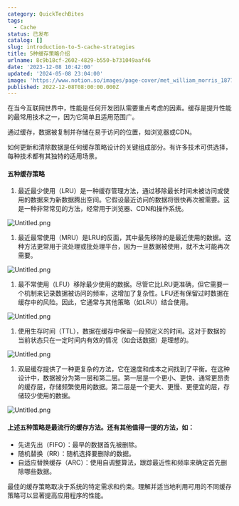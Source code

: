 ```yaml
---
category: QuickTechBites
tags:
  - Cache
status: 已发布
catalog: []
slug: introduction-to-5-cache-strategies
title: 5种缓存策略介绍
urlname: 8c9b18cf-2602-4829-b550-b731049aaf46
date: '2023-12-08 10:42:00'
updated: '2024-05-08 23:04:00'
image: 'https://www.notion.so/images/page-cover/met_william_morris_1877_willow.jpg'
published: 2022-12-08T08:00:00.000Z
---
```


在当今互联网世界中，性能是任何开发团队需要重点考虑的因素。缓存是提升性能的最常用技术之一，因为它简单且适用范围广。


通过缓存，数据被复制并存储在易于访问的位置，如浏览器或CDN。


如何更新和清除数据是任何缓存策略设计的关键组成部分。有许多技术可供选择，每种技术都有其独特的适用场景。


#### 五种缓存策略

1. 最近最少使用（LRU）是一种缓存管理方法，通过移除最长时间未被访问或使用的数据来为新数据腾出空间。它假设最近访问的数据将很快再次被需要。这是一种非常常见的方法，经常用于浏览器、CDN和操作系统。

![Untitled.png](https://prod-files-secure.s3.us-west-2.amazonaws.com/5d24fe63-e567-4804-86f9-9fdc62e13082/74494354-3dc7-4fc2-be3e-7e15913b3f24/Untitled.png?X-Amz-Algorithm=AWS4-HMAC-SHA256&X-Amz-Content-Sha256=UNSIGNED-PAYLOAD&X-Amz-Credential=ASIAZI2LB466TSPINTIM%2F20250326%2Fus-west-2%2Fs3%2Faws4_request&X-Amz-Date=20250326T213452Z&X-Amz-Expires=3600&X-Amz-Security-Token=IQoJb3JpZ2luX2VjEM3%2F%2F%2F%2F%2F%2F%2F%2F%2F%2FwEaCXVzLXdlc3QtMiJGMEQCIC17Y5iZmHrBRKoC07Y5fPxYkzUn00rBySBmvoJsTbpsAiAdkQhH85XZmM%2FPWTHXVouqhDNNuJ2etrR0AvY5q0s6Nir%2FAwg2EAAaDDYzNzQyMzE4MzgwNSIMqoJch0CPxEu3NVk2KtwDESyg9HM9APgZUMbCHnievg6%2BBsCheKWFiBpNEaAQ6TeEJ97vQZgy7lZg7aYq6ljSQ1gOhxAppO8wHdvVfYsPD5xp0xcMynawfvsNYTaWAOM1CUj5ZU4L3rHl4Wi1iDWqyRVursYqa82lcN2Bu23YP0Bz7x8AUfw1yfR1SFCFsgp3DNKALfFoR6AM6fchOWXLqTBUm4aiT2CwV3DJm%2F0f4CQ%2FbpagsWkcCS7jyq5ZBlk1N%2Bvkr1cJv8eLtnI5sgYJRpxpPXi4gWa54Uynl%2BxCPI2h81al0bBk%2FZT6e%2BOvKDydKLovnA3egjIlPTIzrdXQt%2FMFqq5jGcs8mSvr7wSkZBWGQGh99S99cWDSoCMZtmc2PPut3nxMsS88v9zk8i9k0wizEK231uRAkcEvEwm9ZR%2FlgxzyDjlkLMSw9numxvgmUa0GzhZoifLpFL%2Fs3PtEPZjLMtecd8lAvcoS3hCoGKDtNBpFmb1I87VOxMvG8nFRDe6mtiOQkrRcwF1sTfVFqumhPg6eHxE434QTeZJM1w8D8Zme2bDtoBlxUIglAlJNqw4gN%2Ff4XSwhHSNvt%2BW3wRTHE4fh91%2BeMTWXBU%2BDcarebeshyDAlXLNd9GnG9MXOhaMBCmjnSonRPF0wtdGRvwY6pgHpSVi18MuxR374QPluTi92nK8YwMu9E0tVe%2FQJhVrYqPuOC6bJ6McNswpv1o4VVzmtUNHv5oBuhcHWvzCjCCa5a%2BhuU8NVXCNt%2BfyQXobzcIMleqEDJBcr%2FBN41SP8pSdYIkHMBIgtH4zrkkxGR3WbvXRxl%2FjEndkhKCsYUSZnuagRcSldJ9uq%2BSnCJuYVvtMYFd4kJpfQt3SPg1w50yujtgeidqtR&X-Amz-Signature=b90c950cb90886575c9ac5ae27496e82d6b55dd274f9a509c538e95ff9bd16c4&X-Amz-SignedHeaders=host&x-id=GetObject)

1. 最近最常使用（MRU）是LRU的反面，其中最先移除的是最近使用的数据。这种方法更常用于流处理或批处理平台，因为一旦数据被使用，就不太可能再次需要。

![Untitled.png](https://prod-files-secure.s3.us-west-2.amazonaws.com/5d24fe63-e567-4804-86f9-9fdc62e13082/9394e615-e149-4cd8-9a1b-e3c39cda8184/Untitled.png?X-Amz-Algorithm=AWS4-HMAC-SHA256&X-Amz-Content-Sha256=UNSIGNED-PAYLOAD&X-Amz-Credential=ASIAZI2LB466TSPINTIM%2F20250326%2Fus-west-2%2Fs3%2Faws4_request&X-Amz-Date=20250326T213452Z&X-Amz-Expires=3600&X-Amz-Security-Token=IQoJb3JpZ2luX2VjEM3%2F%2F%2F%2F%2F%2F%2F%2F%2F%2FwEaCXVzLXdlc3QtMiJGMEQCIC17Y5iZmHrBRKoC07Y5fPxYkzUn00rBySBmvoJsTbpsAiAdkQhH85XZmM%2FPWTHXVouqhDNNuJ2etrR0AvY5q0s6Nir%2FAwg2EAAaDDYzNzQyMzE4MzgwNSIMqoJch0CPxEu3NVk2KtwDESyg9HM9APgZUMbCHnievg6%2BBsCheKWFiBpNEaAQ6TeEJ97vQZgy7lZg7aYq6ljSQ1gOhxAppO8wHdvVfYsPD5xp0xcMynawfvsNYTaWAOM1CUj5ZU4L3rHl4Wi1iDWqyRVursYqa82lcN2Bu23YP0Bz7x8AUfw1yfR1SFCFsgp3DNKALfFoR6AM6fchOWXLqTBUm4aiT2CwV3DJm%2F0f4CQ%2FbpagsWkcCS7jyq5ZBlk1N%2Bvkr1cJv8eLtnI5sgYJRpxpPXi4gWa54Uynl%2BxCPI2h81al0bBk%2FZT6e%2BOvKDydKLovnA3egjIlPTIzrdXQt%2FMFqq5jGcs8mSvr7wSkZBWGQGh99S99cWDSoCMZtmc2PPut3nxMsS88v9zk8i9k0wizEK231uRAkcEvEwm9ZR%2FlgxzyDjlkLMSw9numxvgmUa0GzhZoifLpFL%2Fs3PtEPZjLMtecd8lAvcoS3hCoGKDtNBpFmb1I87VOxMvG8nFRDe6mtiOQkrRcwF1sTfVFqumhPg6eHxE434QTeZJM1w8D8Zme2bDtoBlxUIglAlJNqw4gN%2Ff4XSwhHSNvt%2BW3wRTHE4fh91%2BeMTWXBU%2BDcarebeshyDAlXLNd9GnG9MXOhaMBCmjnSonRPF0wtdGRvwY6pgHpSVi18MuxR374QPluTi92nK8YwMu9E0tVe%2FQJhVrYqPuOC6bJ6McNswpv1o4VVzmtUNHv5oBuhcHWvzCjCCa5a%2BhuU8NVXCNt%2BfyQXobzcIMleqEDJBcr%2FBN41SP8pSdYIkHMBIgtH4zrkkxGR3WbvXRxl%2FjEndkhKCsYUSZnuagRcSldJ9uq%2BSnCJuYVvtMYFd4kJpfQt3SPg1w50yujtgeidqtR&X-Amz-Signature=e540f5abea82b63541de086ebf367d7c1a7b2c59a3233adaef628da98efb0662&X-Amz-SignedHeaders=host&x-id=GetObject)

1. 最不常使用（LFU）移除最少使用的数据。尽管它比LRU更准确，但它需要一个机制来记录数据被访问的频率，这增加了复杂性。LFU还有保留过时数据在缓存中的风险。因此，它通常与其他策略（如LRU）结合使用。

![Untitled.png](https://prod-files-secure.s3.us-west-2.amazonaws.com/5d24fe63-e567-4804-86f9-9fdc62e13082/ff489bb8-941e-4617-b208-e17020ed7ada/Untitled.png?X-Amz-Algorithm=AWS4-HMAC-SHA256&X-Amz-Content-Sha256=UNSIGNED-PAYLOAD&X-Amz-Credential=ASIAZI2LB466TSPINTIM%2F20250326%2Fus-west-2%2Fs3%2Faws4_request&X-Amz-Date=20250326T213452Z&X-Amz-Expires=3600&X-Amz-Security-Token=IQoJb3JpZ2luX2VjEM3%2F%2F%2F%2F%2F%2F%2F%2F%2F%2FwEaCXVzLXdlc3QtMiJGMEQCIC17Y5iZmHrBRKoC07Y5fPxYkzUn00rBySBmvoJsTbpsAiAdkQhH85XZmM%2FPWTHXVouqhDNNuJ2etrR0AvY5q0s6Nir%2FAwg2EAAaDDYzNzQyMzE4MzgwNSIMqoJch0CPxEu3NVk2KtwDESyg9HM9APgZUMbCHnievg6%2BBsCheKWFiBpNEaAQ6TeEJ97vQZgy7lZg7aYq6ljSQ1gOhxAppO8wHdvVfYsPD5xp0xcMynawfvsNYTaWAOM1CUj5ZU4L3rHl4Wi1iDWqyRVursYqa82lcN2Bu23YP0Bz7x8AUfw1yfR1SFCFsgp3DNKALfFoR6AM6fchOWXLqTBUm4aiT2CwV3DJm%2F0f4CQ%2FbpagsWkcCS7jyq5ZBlk1N%2Bvkr1cJv8eLtnI5sgYJRpxpPXi4gWa54Uynl%2BxCPI2h81al0bBk%2FZT6e%2BOvKDydKLovnA3egjIlPTIzrdXQt%2FMFqq5jGcs8mSvr7wSkZBWGQGh99S99cWDSoCMZtmc2PPut3nxMsS88v9zk8i9k0wizEK231uRAkcEvEwm9ZR%2FlgxzyDjlkLMSw9numxvgmUa0GzhZoifLpFL%2Fs3PtEPZjLMtecd8lAvcoS3hCoGKDtNBpFmb1I87VOxMvG8nFRDe6mtiOQkrRcwF1sTfVFqumhPg6eHxE434QTeZJM1w8D8Zme2bDtoBlxUIglAlJNqw4gN%2Ff4XSwhHSNvt%2BW3wRTHE4fh91%2BeMTWXBU%2BDcarebeshyDAlXLNd9GnG9MXOhaMBCmjnSonRPF0wtdGRvwY6pgHpSVi18MuxR374QPluTi92nK8YwMu9E0tVe%2FQJhVrYqPuOC6bJ6McNswpv1o4VVzmtUNHv5oBuhcHWvzCjCCa5a%2BhuU8NVXCNt%2BfyQXobzcIMleqEDJBcr%2FBN41SP8pSdYIkHMBIgtH4zrkkxGR3WbvXRxl%2FjEndkhKCsYUSZnuagRcSldJ9uq%2BSnCJuYVvtMYFd4kJpfQt3SPg1w50yujtgeidqtR&X-Amz-Signature=a9ee2e9ffc0cf67bac4e8f1ab1695a30ace42d91f620e8ba4249ed2bf116462c&X-Amz-SignedHeaders=host&x-id=GetObject)

1. 使用生存时间（TTL），数据在缓存中保留一段预定义的时间。这对于数据的当前状态只在一定时间内有效的情况（如会话数据）是理想的。

![Untitled.png](https://prod-files-secure.s3.us-west-2.amazonaws.com/5d24fe63-e567-4804-86f9-9fdc62e13082/480ed8d3-f3c7-4a40-a9c6-4ca2e915c139/Untitled.png?X-Amz-Algorithm=AWS4-HMAC-SHA256&X-Amz-Content-Sha256=UNSIGNED-PAYLOAD&X-Amz-Credential=ASIAZI2LB466TSPINTIM%2F20250326%2Fus-west-2%2Fs3%2Faws4_request&X-Amz-Date=20250326T213452Z&X-Amz-Expires=3600&X-Amz-Security-Token=IQoJb3JpZ2luX2VjEM3%2F%2F%2F%2F%2F%2F%2F%2F%2F%2FwEaCXVzLXdlc3QtMiJGMEQCIC17Y5iZmHrBRKoC07Y5fPxYkzUn00rBySBmvoJsTbpsAiAdkQhH85XZmM%2FPWTHXVouqhDNNuJ2etrR0AvY5q0s6Nir%2FAwg2EAAaDDYzNzQyMzE4MzgwNSIMqoJch0CPxEu3NVk2KtwDESyg9HM9APgZUMbCHnievg6%2BBsCheKWFiBpNEaAQ6TeEJ97vQZgy7lZg7aYq6ljSQ1gOhxAppO8wHdvVfYsPD5xp0xcMynawfvsNYTaWAOM1CUj5ZU4L3rHl4Wi1iDWqyRVursYqa82lcN2Bu23YP0Bz7x8AUfw1yfR1SFCFsgp3DNKALfFoR6AM6fchOWXLqTBUm4aiT2CwV3DJm%2F0f4CQ%2FbpagsWkcCS7jyq5ZBlk1N%2Bvkr1cJv8eLtnI5sgYJRpxpPXi4gWa54Uynl%2BxCPI2h81al0bBk%2FZT6e%2BOvKDydKLovnA3egjIlPTIzrdXQt%2FMFqq5jGcs8mSvr7wSkZBWGQGh99S99cWDSoCMZtmc2PPut3nxMsS88v9zk8i9k0wizEK231uRAkcEvEwm9ZR%2FlgxzyDjlkLMSw9numxvgmUa0GzhZoifLpFL%2Fs3PtEPZjLMtecd8lAvcoS3hCoGKDtNBpFmb1I87VOxMvG8nFRDe6mtiOQkrRcwF1sTfVFqumhPg6eHxE434QTeZJM1w8D8Zme2bDtoBlxUIglAlJNqw4gN%2Ff4XSwhHSNvt%2BW3wRTHE4fh91%2BeMTWXBU%2BDcarebeshyDAlXLNd9GnG9MXOhaMBCmjnSonRPF0wtdGRvwY6pgHpSVi18MuxR374QPluTi92nK8YwMu9E0tVe%2FQJhVrYqPuOC6bJ6McNswpv1o4VVzmtUNHv5oBuhcHWvzCjCCa5a%2BhuU8NVXCNt%2BfyQXobzcIMleqEDJBcr%2FBN41SP8pSdYIkHMBIgtH4zrkkxGR3WbvXRxl%2FjEndkhKCsYUSZnuagRcSldJ9uq%2BSnCJuYVvtMYFd4kJpfQt3SPg1w50yujtgeidqtR&X-Amz-Signature=817493f7aaa557b48e91bb2eb2766d8114a0801be7ec07948d61b155d537f832&X-Amz-SignedHeaders=host&x-id=GetObject)

1. 双层缓存提供了一种更复杂的方法，它在速度和成本之间找到了平衡。在这种设计中，数据被分为第一层和第二层。第一层是一个更小、更快、通常更昂贵的缓存层，存储频繁使用的数据。第二层是一个更大、更慢、更便宜的层，存储较少使用的数据。

![Untitled.png](https://prod-files-secure.s3.us-west-2.amazonaws.com/5d24fe63-e567-4804-86f9-9fdc62e13082/35e68090-275d-4707-9e9a-ce86f000e9eb/Untitled.png?X-Amz-Algorithm=AWS4-HMAC-SHA256&X-Amz-Content-Sha256=UNSIGNED-PAYLOAD&X-Amz-Credential=ASIAZI2LB466TSPINTIM%2F20250326%2Fus-west-2%2Fs3%2Faws4_request&X-Amz-Date=20250326T213452Z&X-Amz-Expires=3600&X-Amz-Security-Token=IQoJb3JpZ2luX2VjEM3%2F%2F%2F%2F%2F%2F%2F%2F%2F%2FwEaCXVzLXdlc3QtMiJGMEQCIC17Y5iZmHrBRKoC07Y5fPxYkzUn00rBySBmvoJsTbpsAiAdkQhH85XZmM%2FPWTHXVouqhDNNuJ2etrR0AvY5q0s6Nir%2FAwg2EAAaDDYzNzQyMzE4MzgwNSIMqoJch0CPxEu3NVk2KtwDESyg9HM9APgZUMbCHnievg6%2BBsCheKWFiBpNEaAQ6TeEJ97vQZgy7lZg7aYq6ljSQ1gOhxAppO8wHdvVfYsPD5xp0xcMynawfvsNYTaWAOM1CUj5ZU4L3rHl4Wi1iDWqyRVursYqa82lcN2Bu23YP0Bz7x8AUfw1yfR1SFCFsgp3DNKALfFoR6AM6fchOWXLqTBUm4aiT2CwV3DJm%2F0f4CQ%2FbpagsWkcCS7jyq5ZBlk1N%2Bvkr1cJv8eLtnI5sgYJRpxpPXi4gWa54Uynl%2BxCPI2h81al0bBk%2FZT6e%2BOvKDydKLovnA3egjIlPTIzrdXQt%2FMFqq5jGcs8mSvr7wSkZBWGQGh99S99cWDSoCMZtmc2PPut3nxMsS88v9zk8i9k0wizEK231uRAkcEvEwm9ZR%2FlgxzyDjlkLMSw9numxvgmUa0GzhZoifLpFL%2Fs3PtEPZjLMtecd8lAvcoS3hCoGKDtNBpFmb1I87VOxMvG8nFRDe6mtiOQkrRcwF1sTfVFqumhPg6eHxE434QTeZJM1w8D8Zme2bDtoBlxUIglAlJNqw4gN%2Ff4XSwhHSNvt%2BW3wRTHE4fh91%2BeMTWXBU%2BDcarebeshyDAlXLNd9GnG9MXOhaMBCmjnSonRPF0wtdGRvwY6pgHpSVi18MuxR374QPluTi92nK8YwMu9E0tVe%2FQJhVrYqPuOC6bJ6McNswpv1o4VVzmtUNHv5oBuhcHWvzCjCCa5a%2BhuU8NVXCNt%2BfyQXobzcIMleqEDJBcr%2FBN41SP8pSdYIkHMBIgtH4zrkkxGR3WbvXRxl%2FjEndkhKCsYUSZnuagRcSldJ9uq%2BSnCJuYVvtMYFd4kJpfQt3SPg1w50yujtgeidqtR&X-Amz-Signature=754fa1bbb182f7c9579cd8c72362a6647688ecd4c7d04b857f3d83077ae9a549&X-Amz-SignedHeaders=host&x-id=GetObject)


#### 上述五种策略是最流行的缓存方法。还有其他值得一提的方法，如：

- 先进先出（FIFO）：最早的数据首先被删除。
- 随机替换（RR）：随机选择要删除的数据。
- 自适应替换缓存（ARC）：使用自调整算法，跟踪最近性和频率来确定首先删除哪些数据。

最佳的缓存策略取决于系统的特定需求和约束。理解并适当地利用可用的不同缓存策略可以显著提高应用程序的性能。

